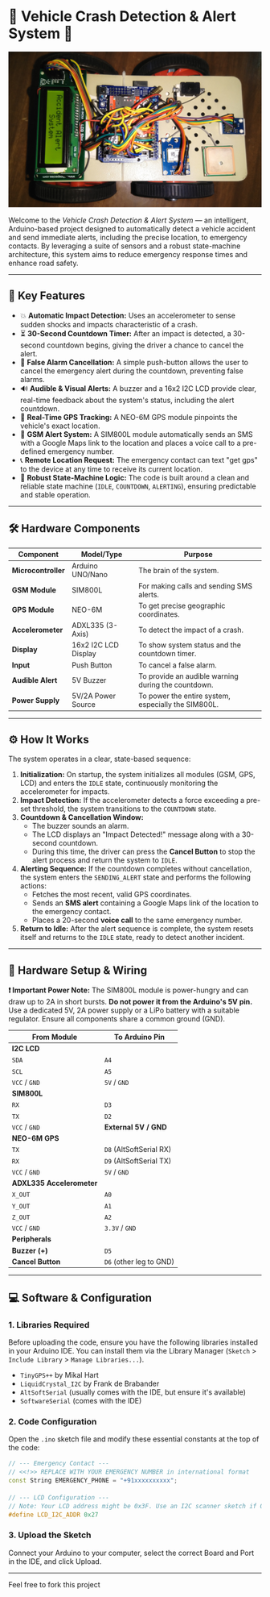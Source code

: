 # 🚗 Vehicle Crash Detection & Alert System 🚨

![Vehicle Crash Detection System](demo/vehicle_crash_detection.jpg)

Welcome to the *Vehicle Crash Detection & Alert System* — an intelligent, Arduino-based project designed to automatically detect a vehicle accident and send immediate alerts, including the precise location, to emergency contacts. By leveraging a suite of sensors and a robust state-machine architecture, this system aims to reduce emergency response times and enhance road safety.

---

## 🌟 Key Features

-   💥 **Automatic Impact Detection:** Uses an accelerometer to sense sudden shocks and impacts characteristic of a crash.
-   ⏳ **30-Second Countdown Timer:** After an impact is detected, a 30-second countdown begins, giving the driver a chance to cancel the alert.
-   🔕 **False Alarm Cancellation:** A simple push-button allows the user to cancel the emergency alert during the countdown, preventing false alarms.
-   🔊 **Audible & Visual Alerts:** A buzzer and a 16x2 I2C LCD provide clear, real-time feedback about the system's status, including the alert countdown.
-   📡 **Real-Time GPS Tracking:** A NEO-6M GPS module pinpoints the vehicle's exact location.
-   📲 **GSM Alert System:** A SIM800L module automatically sends an SMS with a Google Maps link to the location and places a voice call to a pre-defined emergency number.
-   📞 **Remote Location Request:** The emergency contact can text "get gps" to the device at any time to receive its current location.
-   🧠 **Robust State-Machine Logic:** The code is built around a clean and reliable state machine (`IDLE`, `COUNTDOWN`, `ALERTING`), ensuring predictable and stable operation.

---

## 🛠 Hardware Components

| Component                   | Model/Type             | Purpose                                            |
| --------------------------- | ---------------------- | -------------------------------------------------- |
| **Microcontroller**         | Arduino UNO/Nano       | The brain of the system.                           |
| **GSM Module**              | SIM800L                | For making calls and sending SMS alerts.           |
| **GPS Module**              | NEO-6M                 | To get precise geographic coordinates.             |
| **Accelerometer**           | ADXL335 (3-Axis)       | To detect the impact of a crash.                   |
| **Display**                 | 16x2 I2C LCD Display   | To show system status and the countdown timer.     |
| **Input**                   | Push Button            | To cancel a false alarm.                           |
| **Audible Alert**           | 5V Buzzer              | To provide an audible warning during the countdown.|
| **Power Supply**            | 5V/2A Power Source     | To power the entire system, especially the SIM800L.|

---

## ⚙️ How It Works

The system operates in a clear, state-based sequence:

1.  **Initialization:** On startup, the system initializes all modules (GSM, GPS, LCD) and enters the `IDLE` state, continuously monitoring the accelerometer for impacts.
2.  **Impact Detection:** If the accelerometer detects a force exceeding a pre-set threshold, the system transitions to the `COUNTDOWN` state.
3.  **Countdown & Cancellation Window:**
    -   The buzzer sounds an alarm.
    -   The LCD displays an "Impact Detected!" message along with a 30-second countdown.
    -   During this time, the driver can press the **Cancel Button** to stop the alert process and return the system to `IDLE`.
4.  **Alerting Sequence:** If the countdown completes without cancellation, the system enters the `SENDING_ALERT` state and performs the following actions:
    -   Fetches the most recent, valid GPS coordinates.
    -   Sends an **SMS alert** containing a Google Maps link of the location to the emergency contact.
    -   Places a 20-second **voice call** to the same emergency number.
5.  **Return to Idle:** After the alert sequence is complete, the system resets itself and returns to the `IDLE` state, ready to detect another incident.

---

## 🔌 Hardware Setup & Wiring

**❗️ Important Power Note:** The SIM800L module is power-hungry and can draw up to 2A in short bursts. **Do not power it from the Arduino's 5V pin.** Use a dedicated 5V, 2A power supply or a LiPo battery with a suitable regulator. Ensure all components share a common ground (GND).

| From Module          | To Arduino Pin         |
| -------------------- | ---------------------- |
| **I2C LCD**          |                        |
| `SDA`                | `A4`                   |
| `SCL`                | `A5`                   |
| `VCC` / `GND`        | `5V` / `GND`           |
| **SIM800L**          |                        |
| `RX`                 | `D3`                   |
| `TX`                 | `D2`                   |
| `VCC` / `GND`        | **External 5V / GND**  |
| **NEO-6M GPS**       |                        |
| `TX`                 | `D8` (AltSoftSerial RX)|
| `RX`                 | `D9` (AltSoftSerial TX)|
| `VCC` / `GND`        | `5V` / `GND`           |
| **ADXL335 Accelerometer** |                  |
| `X_OUT`              | `A0`                   |
| `Y_OUT`              | `A1`                   |
| `Z_OUT`              | `A2`                   |
| `VCC` / `GND`        | `3.3V` / `GND`         |
| **Peripherals**      |                        |
| **Buzzer (+)**       | `D5`                   |
| **Cancel Button**    | `D6` (other leg to GND)|

---

## 💻 Software & Configuration

### 1. Libraries Required

Before uploading the code, ensure you have the following libraries installed in your Arduino IDE. You can install them via the Library Manager (`Sketch` > `Include Library` > `Manage Libraries...`).

-   `TinyGPS++` by Mikal Hart
-   `LiquidCrystal_I2C` by Frank de Brabander
-   `AltSoftSerial` (usually comes with the IDE, but ensure it's available)
-   `SoftwareSerial` (comes with the IDE)

### 2. Code Configuration

Open the `.ino` sketch file and modify these essential constants at the top of the code:

```cpp
// --- Emergency Contact ---
// <<!>> REPLACE WITH YOUR EMERGENCY NUMBER in international format
const String EMERGENCY_PHONE = "+91xxxxxxxxxx";

// --- LCD Configuration ---
// Note: Your LCD address might be 0x3F. Use an I2C scanner sketch if 0x27 doesn't work.
#define LCD_I2C_ADDR 0x27
```

### 3. Upload the Sketch

Connect your Arduino to your computer, select the correct Board and Port in the IDE, and click Upload.

---

Feel free to fork this project
